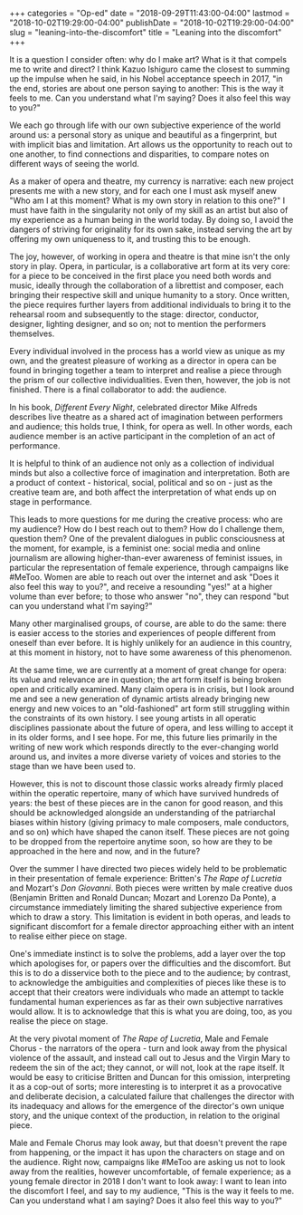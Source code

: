 +++
categories = "Op-ed"
date = "2018-09-29T11:43:00-04:00"
lastmod = "2018-10-02T19:29:00-04:00"
publishDate = "2018-10-02T19:29:00-04:00"
slug = "leaning-into-the-discomfort"
title = "Leaning into the discomfort"
+++

It is a question I consider often: why do I make art? What is it that compels me to write and direct? I think Kazuo Ishiguro came the closest to summing up the impulse when he said, in his Nobel acceptance speech in 2017, "in the end, stories are about one person saying to another: This is the way it feels to me. Can you understand what I'm saying? Does it also feel this way to you?" 

We each go through life with our own subjective experience of the world around us: a personal story as unique and beautiful as a fingerprint, but with implicit bias and limitation. Art allows us the opportunity to reach out to one another, to find connections and disparities, to compare notes on different ways of seeing the world. 

As a maker of opera and theatre, my currency is narrative: each new project presents me with a new story, and for each one I must ask myself anew "Who am I at this moment? What is my own story in relation to this one?" I must have faith in the singularity not only of my skill as an artist but also of my experience as a human being in the world today. By doing so, I avoid the dangers of striving for originality for its own sake, instead serving the art by offering my own uniqueness to it, and trusting this to be enough.

The joy, however, of working in opera and theatre is that mine isn't the only story in play. Opera, in particular, is a collaborative art form at its very core: for a piece to be conceived in the first place you need both words and music, ideally through the collaboration of a librettist and composer, each bringing their respective skill and unique humanity to a story. Once written, the piece requires further layers from additional individuals to bring it to the rehearsal room and subsequently to the stage: director, conductor, designer, lighting designer, and so on; not to mention the performers themselves. 

Every individual involved in the process has a world view as unique as my own, and the greatest pleasure of working as a director in opera can be found in bringing together a team to interpret and realise a piece through the prism of our collective individualities. Even then, however, the job is not finished. There is a final collaborator to add: the audience. 

In his book, *Different Every Night*, celebrated director Mike Alfreds describes live theatre as a shared act of imagination between performers and audience; this holds true, I think, for opera as well. In other words, each audience member is an active participant in the completion of an act of performance.

It is helpful to think of an audience not only as a collection of individual minds but also a collective force of imagination and interpretation. Both are a product of context - historical, social, political and so on - just as the creative team are, and both affect the interpretation of what ends up on stage in performance. 

This leads to more questions for me during the creative process: who are my audience? How do I best reach out to them? How do I challenge them, question them? One of the prevalent dialogues in public consciousness at the moment, for example, is a feminist one: social media and online journalism are allowing higher-than-ever awareness of feminist issues, in particular the representation of female experience, through campaigns like #MeToo. Women are able to reach out over the internet and ask "Does it also feel this way to you?", and receive a resounding "yes!" at a higher volume than ever before; to those who answer "no", they can respond "but can you understand what I'm saying?" 

Many other marginalised groups, of course, are able to do the same: there is easier access to the stories and experiences of people different from oneself than ever before. It is highly unlikely for an audience in this country, at this moment in history, not to have some awareness of this phenomenon.

At the same time, we are currently at a moment of great change for opera: its value and relevance are in question; the art form itself is being broken open and critically examined. Many claim opera is in crisis, but I look around me and see a new generation of dynamic artists already bringing new energy and new voices to an "old-fashioned" art form still struggling within the constraints of its own history. I see young artists in all operatic disciplines passionate about the future of opera, and less willing to accept it in its older forms, and I see hope. For me, this future lies primarily in the writing of new work which responds directly to the ever-changing world around us, and invites a more diverse variety of voices and stories to the stage than we have been used to. 

However, this is not to discount those classic works already firmly placed within the operatic repertoire, many of which have survived hundreds of years: the best of these pieces are in the canon for good reason, and this should be acknowledged alongside an understanding of the patriarchal biases within history (giving primacy to male composers, male conductors, and so on) which have shaped the canon itself. These pieces are not going to be dropped from the repertoire anytime soon, so how are they to be approached in the here and now, and in the future?

Over the summer I have directed two pieces widely held to be problematic in their presentation of female experience: Britten's *The Rape of Lucretia* and Mozart's *Don Giovanni*. Both pieces were written by male creative duos (Benjamin Britten and Ronald Duncan; Mozart and Lorenzo Da Ponte), a circumstance immediately limiting the shared subjective experience from which to draw a story. This limitation is evident in both operas, and leads to significant discomfort for a female director approaching either with an intent to realise either piece on stage. 

One's immediate instinct is to solve the problems, add a layer over the top which apologises for, or papers over the difficulties and the discomfort. But this is to do a disservice both to the piece and to the audience; by contrast, to acknowledge the ambiguities and complexities of pieces like these is to accept that their creators were individuals who made an attempt to tackle fundamental human experiences as far as their own subjective narratives would allow. It is to acknowledge that this is what you are doing, too, as you realise the piece on stage.

At the very pivotal moment of *The Rape of Lucretia*, Male and Female Chorus - the narrators of the opera - turn and look away from the physical violence of the assault, and instead call out to Jesus and the Virgin Mary to redeem the sin of the act; they cannot, or will not, look at the rape itself. It would be easy to criticise Britten and Duncan for this omission, interpreting it as a cop-out of sorts; more interesting is to interpret it as a provocative and deliberate decision, a calculated failure that challenges the director with its inadequacy and allows for the emergence of the director's own unique story, and the unique context of the production, in relation to the original piece. 

Male and Female Chorus may look away, but that doesn't prevent the rape from happening, or the impact it has upon the characters on stage and on the audience. Right now, campaigns like #MeToo are asking us not to look away from the realities, however uncomfortable, of female experience; as a young female director in 2018 I don't want to look away: I want to lean into the discomfort I feel, and say to my audience, "This is the way it feels to me. Can you understand what I am saying? Does it also feel this way to you?"
